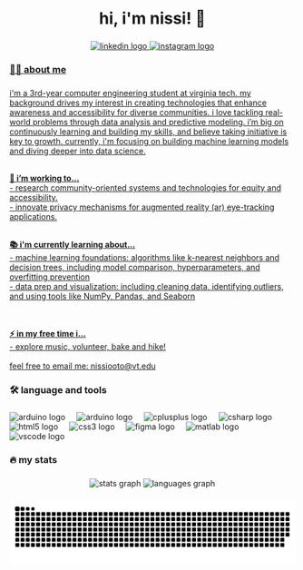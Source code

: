 <h1 align="center">hi, i'm nissi! 👋</h1>

###

<div align="center">
  <a href="https://www.linkedin.com/in/nissi-otoo/"><img src="https://img.shields.io/static/v1?message=LinkedIn&logo=linkedin&label=&color=0077B5&logoColor=white&labelColor=&style=for-the-badge" height="25" alt="linkedin logo"  />
  <a href="https://www.instagram.com/nissi.otoo/"><img src="https://img.shields.io/static/v1?message=Instagram&logo=instagram&label=&color=E4405F&logoColor=white&labelColor=&style=for-the-badge" height="25" alt="instagram logo"  />
</div>

###

<h3 align="left">👩‍💻  about me</h3>

###

<p align="left">i'm a 3rd-year computer engineering student at virginia tech. my background drives my interest in creating technologies that enhance awareness and accessibility for diverse communities. i love tackling real-world problems through data analysis and predictive modeling. i’m big on continuously learning and building my skills, and believe taking initiative is key to growth. currently, i'm focusing on building machine learning models and diving deeper into data science.<br>
  
<br><strong>🔭 i’m working to...</strong><br>- research community-oriented systems and technologies for equity and accessibility.<br>- innovate privacy mechanisms for augmented reality (ar) eye-tracking applications.<br>

<br><strong>📚 i'm currently learning about...</strong><br>- machine learning foundations: algorithms like k-nearest neighbors and decision trees, including model comparison, hyperparameters, and overfitting prevention<br>- data prep and visualization:  including cleaning data, identifying outliers, and using tools like NumPy, Pandas, and Seaborn<br>

<br><br><strong>⚡ in my free time i...</strong><br>- explore music, volunteer, bake and hike!<br>
<br>feel free to email me: <a href="mailto:nissiotoo@vt.edu">nissiooto@vt.edu</a></p>

###

<h3 align="left">🛠 language and tools</h3>

###

<div align="left">
  <img src="https://cdn.jsdelivr.net/gh/devicons/devicon/icons/arduino/arduino-original.svg" height="40" alt="arduino logo"  />
  <img width="12" />
  <img src="https://cdn.jsdelivr.net/gh/devicons/devicon/icons/python/python-original.svg" height="40" alt="arduino logo"  />
  <img width="12" />
  <img src="https://cdn.jsdelivr.net/gh/devicons/devicon/icons/cplusplus/cplusplus-original.svg" height="40" alt="cplusplus logo"  />
  <img width="12" />
  <img src="https://cdn.jsdelivr.net/gh/devicons/devicon/icons/csharp/csharp-original.svg" height="40" alt="csharp logo"  />
  <img width="12" />
  <img src="https://cdn.jsdelivr.net/gh/devicons/devicon/icons/html5/html5-original.svg" height="40" alt="html5 logo"  />
  <img width="12" />
  <img src="https://cdn.jsdelivr.net/gh/devicons/devicon/icons/css3/css3-original.svg" height="40" alt="css3 logo"  />
  <img width="12" />
  <img src="https://cdn.jsdelivr.net/gh/devicons/devicon/icons/figma/figma-original.svg" height="40" alt="figma logo"  />
  <img width="12" />
  <img src="https://cdn.jsdelivr.net/gh/devicons/devicon/icons/matlab/matlab-original.svg" height="40" alt="matlab logo"  />
  <img width="12" />
  <img src="https://cdn.jsdelivr.net/gh/devicons/devicon/icons/vscode/vscode-original.svg" height="40" alt="vscode logo"  />
</div>

###

<h3 align="left">🔥   my stats</h3>

###

<div align="center">
  <img src="https://github-readme-stats.vercel.app/api?username=nssim516&hide_title=false&hide_rank=false&show_icons=true&include_all_commits=true&count_private=true&disable_animations=false&theme=dracula&locale=en&hide_border=false&order=1" height="200" alt="stats graph"  />
  <img src="https://github-readme-stats.vercel.app/api/top-langs?username=nssim516&locale=en&hide_title=false&layout=compact&card_width=320&langs_count=5&theme=dracula&hide_border=false&order=2" height="200" alt="languages graph"  />
</div>

###

<picture>
  <source media="(prefers-color-scheme: dark)" srcset="https://raw.githubusercontent.com/platane/platane/output/github-contribution-grid-snake-dark.svg">
  <source media="(prefers-color-scheme: light)" srcset="https://raw.githubusercontent.com/platane/platane/output/github-contribution-grid-snake.svg">
  <img alt="Snake animation" src="https://raw.githubusercontent.com/platane/platane/output/github-contribution-grid-snake.svg">
</picture>

###
